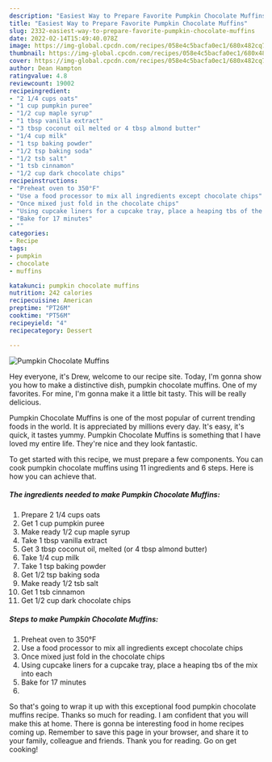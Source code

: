 ```yaml
---
description: "Easiest Way to Prepare Favorite Pumpkin Chocolate Muffins"
title: "Easiest Way to Prepare Favorite Pumpkin Chocolate Muffins"
slug: 2332-easiest-way-to-prepare-favorite-pumpkin-chocolate-muffins
date: 2022-02-14T15:49:40.078Z
image: https://img-global.cpcdn.com/recipes/058e4c5bacfa0ec1/680x482cq70/pumpkin-chocolate-muffins-recipe-main-photo.jpg
thumbnail: https://img-global.cpcdn.com/recipes/058e4c5bacfa0ec1/680x482cq70/pumpkin-chocolate-muffins-recipe-main-photo.jpg
cover: https://img-global.cpcdn.com/recipes/058e4c5bacfa0ec1/680x482cq70/pumpkin-chocolate-muffins-recipe-main-photo.jpg
author: Dean Hampton
ratingvalue: 4.8
reviewcount: 19002
recipeingredient:
- "2 1/4 cups oats"
- "1 cup pumpkin puree"
- "1/2 cup maple syrup"
- "1 tbsp vanilla extract"
- "3 tbsp coconut oil melted or 4 tbsp almond butter"
- "1/4 cup milk"
- "1 tsp baking powder"
- "1/2 tsp baking soda"
- "1/2 tsb salt"
- "1 tsb cinnamon"
- "1/2 cup dark chocolate chips"
recipeinstructions:
- "Preheat oven to 350°F"
- "Use a food processor to mix all ingredients except chocolate chips"
- "Once mixed just fold in the chocolate chips"
- "Using cupcake liners for a cupcake tray, place a heaping tbs of the mix into each"
- "Bake for 17 minutes"
- ""
categories:
- Recipe
tags:
- pumpkin
- chocolate
- muffins

katakunci: pumpkin chocolate muffins 
nutrition: 242 calories
recipecuisine: American
preptime: "PT26M"
cooktime: "PT56M"
recipeyield: "4"
recipecategory: Dessert

---
```



![Pumpkin Chocolate Muffins](https://img-global.cpcdn.com/recipes/058e4c5bacfa0ec1/680x482cq70/pumpkin-chocolate-muffins-recipe-main-photo.jpg)

Hey everyone, it's Drew, welcome to our recipe site. Today, I'm gonna show you how to make a distinctive dish, pumpkin chocolate muffins. One of my favorites. For mine, I'm gonna make it a little bit tasty. This will be really delicious.



Pumpkin Chocolate Muffins is one of the most popular of current trending foods in the world. It is appreciated by millions every day. It's easy, it's quick, it tastes yummy. Pumpkin Chocolate Muffins is something that I have loved my entire life. They're nice and they look fantastic.


To get started with this recipe, we must prepare a few components. You can cook pumpkin chocolate muffins using 11 ingredients and 6 steps. Here is how you can achieve that.

<!--inarticleads1-->

##### The ingredients needed to make Pumpkin Chocolate Muffins:

1. Prepare 2 1/4 cups oats
1. Get 1 cup pumpkin puree
1. Make ready 1/2 cup maple syrup
1. Take 1 tbsp vanilla extract
1. Get 3 tbsp coconut oil, melted (or 4 tbsp almond butter)
1. Take 1/4 cup milk
1. Take 1 tsp baking powder
1. Get 1/2 tsp baking soda
1. Make ready 1/2 tsb salt
1. Get 1 tsb cinnamon
1. Get 1/2 cup dark chocolate chips




<!--inarticleads2-->

##### Steps to make Pumpkin Chocolate Muffins:

1. Preheat oven to 350°F
1. Use a food processor to mix all ingredients except chocolate chips
1. Once mixed just fold in the chocolate chips
1. Using cupcake liners for a cupcake tray, place a heaping tbs of the mix into each
1. Bake for 17 minutes
1. 




So that's going to wrap it up with this exceptional food pumpkin chocolate muffins recipe. Thanks so much for reading. I am confident that you will make this at home. There is gonna be interesting food in home recipes coming up. Remember to save this page in your browser, and share it to your family, colleague and friends. Thank you for reading. Go on get cooking!
